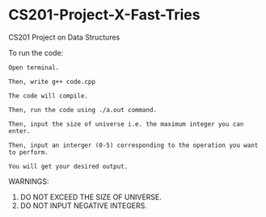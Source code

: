 # CS201-Project-X-Fast-Tries
CS201 Project on Data Structures

To run the code:
	
	Open terminal. 
	
	Then, write g++ code.cpp
	
	The code will compile. 
	
	Then, run the code using ./a.out command. 

	Then, input the size of universe i.e. the maximum integer you can enter.
	
	Then, input an interger (0-5) corresponding to the operation you want to perform.

	You will get your desired output.

	

WARNINGS: 

1. DO NOT EXCEED THE SIZE OF UNIVERSE.
2. DO NOT INPUT NEGATIVE INTEGERS.

